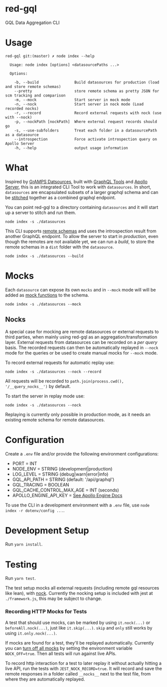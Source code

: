 # red-gql
GQL Data Aggregation CLI

# Usage
```
red-gql git:(master) ✗ node index --help

  Usage: node index [options] <datasourcePaths ...>

  Options:

    -b, --build                Build datasources for production (load and store remote schemas)
    --pretty                   store remote schema as pretty JSON for scm tracking and comparison
    -m, --mock                 Start server in mock mode
    -n, --nock                 Start server in nock mode (Load recorded nocks)
    -r, --record               Record external requests with nock (use with --nock)
    -p, --nockPath [nockPath]  Where external request records should go
    -s, --use-subfolders       Treat each folder in a datasourcePath as a datasource
    --introspection            Force activate introspection query on Apollo Server
    -h, --help                 output usage information
```

# What
Inspired by [GrAMPS Datsources](https://gramps.js.org/data-source/data-source-overview/), built with [GraphQL Tools](https://github.com/apollographql/graphql-tools) and [Apollo Server](https://github.com/apollographql/apollo-server), this is an integrated CLI Tool to work with `datasources`. In short, `datasources` are encapsulated subsets of a larger graphql schema and can be [stitched](https://www.apollographql.com/docs/graphql-tools/schema-stitching.html) together as a combined graphql endpoint.

You can point red-gql to a directory containing `datasources` and it will start up a server to stitch and run them.
```
node index -s ./datasources
```

This CLI supports [remote schemas](https://www.apollographql.com/docs/graphql-tools/remote-schemas.html) and uses the introspection result from another GraphQL endpoint. To allow the server to start in _production_, even though the remotes are not available yet, we can run a _build_, to store the remote schemas in a `dist` folder with the `datasource`.
```
node index -s ./datasources --build
```

# Mocks
Each `datasource` can expose its own `mocks` and in `--mock` mode will will be added as [mock functions](https://www.apollographql.com/docs/graphql-tools/mocking.html) to the schema.
```
node index -s ./datasources --mock
```

## Nocks
A special case for mocking are remote datasources or external requests to third parties, when mainly using red-gql as an aggregation/transformation layer. External requests from datasources can be recorded on a _per query_ basis. The recorded requests can then be automatically replayed in `--nock` mode for the queries or be used to create manual mocks for `--mock` mode.

To record external requests for automatic replay use:
```
node index -s ./datasources --nock --record
```
All requests will be recorded to `path.join(process.cwd(), '/__query_nocks__')` by default.

To start the server in replay mode use:
```
node index -s ./datasources --nock
```
Replaying is currently only possible in production mode, as it needs an existing remote schema for remote datasources.


# Configuration
Create a `.env` file and/or provide the following environment configurations:
- PORT = INT
- NODE_ENV = STRING (development|production)
- LOG_LEVEL = STRING (debug|warn|error|info)
- GQL_API_PATH = STRING (default: '/api/graphql')
- GQL_TRACING = BOOLEAN 
- GQL_CACHE_CONTROL_MAX_AGE = INT (seconds)
- APOLLO_ENGINE_API_KEY = [See Apollo Engine Docs](https://www.apollographql.com/docs/engine/)

To use the CLI in a development environment with a `.env` file, use `node index -r dotenv/config ...`.


# Development Setup
Run `yarn install`.

# Testing
Run `yarn test`.

The test setup mocks all external requests (including remote gql resources like lean), with [nock](https://github.com/nock/nock).
Currently the nocking setup is included with jest at `./framework.js`, this may be subject to change.

### Recording HTTP Mocks for Tests
A test that should use mocks, can be marked by using `it.nock(...)` or `beforeAll.nock(...)`,
just like `it.skip(...)`. `skip` and `only` still works by using `it.only.nock(...)`.

If mocks are found for a test, they'll be replayed automatically. Currently you can [turn off all mocks](https://github.com/nock/nock#turning-nock-off-experimental) by setting the environment variable `NOCK_OFF=true`. Then all tests will run against live APIs.

To record http interaction for a test to later replay it without actually hitting a live API,
run the tests with `JEST_NOCK_RECORD=true`. It will record and save the remote responses in a folder called `__nocks__` next to the test file, from where they are automatically replayed.